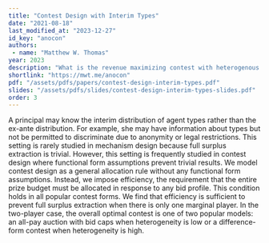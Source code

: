 ```yaml
---
title: "Contest Design with Interim Types"
date: "2021-08-18"
last_modified_at: "2023-12-27"
id_key: "anocon"
authors:
 - name: "Matthew W. Thomas"
year: 2023
description: "What is the revenue maximizing contest with heterogenous agents?"
shortlink: "https://mwt.me/anocon"
pdf: "/assets/pdfs/papers/contest-design-interim-types.pdf"
slides: "/assets/pdfs/slides/contest-design-interim-types-slides.pdf"
order: 3
---
```


A principal may know the interim distribution of agent types rather than the ex-ante distribution. For example, she may have information about types but not be permitted to discriminate due to anonymity or legal restrictions. This setting is rarely studied in mechanism design because full surplus extraction is trivial. However, this setting is frequently studied in contest design where functional form assumptions prevent trivial results. We model contest design as a general allocation rule without any functional form assumptions. Instead, we impose efficiency, the requirement that the entire prize budget must be allocated in response to any bid profile. This condition holds in all popular contest forms. We find that efficiency is sufficient to prevent full surplus extraction when there is only one marginal player. In the two-player case, the overall optimal contest is one of two popular models: an all-pay auction with bid caps when heterogeneity is low or a difference-form contest when heterogeneity is high.
